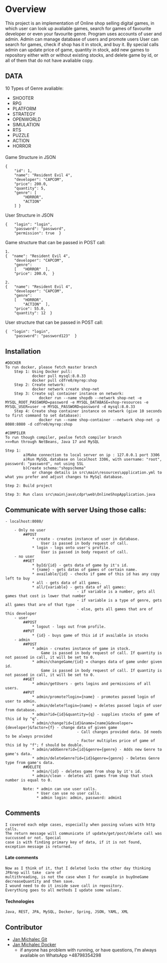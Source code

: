 # Overview
This project is an implementation of Online shop selling digital games, in which user can look up avaliable games, search for games of favourite developer or even your favourite genre.
Program uses accounts of user and admin. Admin can manage database of users and promote users 
User can search for games, check if shop has it in stock, and buy it.
By special calls admin can update price of game, quantity in stock, add new games to repository either with or without existing stocks, and delete game by id, or all of them that do not have avaliable copy.
## DATA
10 Types of Genre avaliable:
* SHOOTER
* RPG
* PLATFORM
* STRATEGY
* OPENWORLD
* SIMULATION
* RTS
* PUZZLE
* ACTION
* HORROR
####
Game Structure in JSON
```
{
    "id": 1,
    "name": "Resident Evil 4",
    "developer": "CAPCOM",
    "price": 200.0,
    "quantity": 5,
    "genre": [
        "HORROR",
        "ACTION"
    ] }
```

User Structure in JSON
```
{   "login": "login",
    "password": "password",
    "permission": true  }
```

Game structure that can be passed in POST call:
```
1. 
{  "name": "Resident Evil 4",
    "developer": "CAPCOM",
    "genre": 
    [   "HORROR"  ],
    "price": 200.0,  }

2.  
{   "name": "Resident Evil 4",
    "developer": "CAPCOM",
    "genre": 
    [   "HORROR",
        "ACTION"  ],
    "price": 55.0,
    "quantity": 12  }
```
User structure that can be passed in POST call:
```
{  "login": "login",
    "password": "password123"  }
```
## Installation
    #DOCKER
    To run docker, please fetch master branch
        Step 1: Using Docker pull:
                docker pull mysql:8.0.33
                docker pull cdfre0/myrep:shop
        Step 2: Create network:
                docker network create shop-net
        Step 3: Create sql container instance on network:
                   docker run --name shopdb --network shop-net -e MYSQL_ROOT_PASSWORD=password -e MYSQL_DATABASE=shop-resources -e MYSQL_USER=user -e MYSQL_PASSWORD=password -d mysql:8.0.33
        Step 4: Create shop container instance on network (give 10 seconds to first command to set database):
                   docker run --name shop-container --network shop-net -p 8080:8080 -d cdfre0/myrep:shop

    #COMPILER
    To run though compiler, pealse fetch compiler branch
    >>>Run through NetBeans, Java 17 and MySQL

    Step 1: 
            a)Make connection to local server on ip : 127.0.0.1 port 3306
            a)Run MySQL database on localhost 3306, with username: "root", password: "password", not using SSL
            b)Create schema:"shopschema"
                or change details in src\main\resources\application.yml to what you prefer and adjust changes to MySql database.

    Step 2: Build project

    Step 3: Run class src\main\java\cdpr\web\OnlineShopApplication.java

## Communicate with server Using those calls:
    - localhost:8080/

        - Only no user
            ##POST
                * create - creates instance of user in database.
                    User is passed in body request of call.
                * login - logs onto user's profile.
                    User is passed in body request of call.
        - no user
            ##GET
                * byId/{id} - gets data of game by it's id.
                * {name} - gets datas of games of certain name.
                * available/{id} - checks if game of this id has any copy left to buy
                * all - gets data of all games.
                * all/{variable} - gets data of all games:
                                    - if variable is a number, gets all games that cost is lower that number
                                    - if variable is a type of genre, gets all games that are of that type
                                    - else, gets all games that are of this developer
        - user
            ##POST
                * logout - logs out from profile.
            ##PUT
                * {id} - buys game of this id if available in stocks
        - admin
            ##POST
                * admin - creates instance of game in stock.
                    Game is passed in body request of call. If quantity is not passed in call, it will be set to 0. 
                * admin/changeGame/{id} = changes data of game under given id.
                    Game is passed in body request of call. If quantity is not passed in call, it will be set to 0. 
            ##GET
                * admin/getUsers - gets logins and permissions of all users.
            ##PUT
                * admin/promote?login={name} - promotes passed login of user to admin.
                * admin/delete?login={name} = deletes passed login of user from database.
                * admin?id={id}&quantity={q} - supplies stocks of game of this id by "q".
                * admin/change?id={id}&name=[name}&developer={developer}&factor={f} - change data of given game
                                    - Call changes provided data. Id needs to be always provided
                                    - Factor multiples price of game of this id by "f"; f should be double.
                * admin/addGenre?id={id}&genre={genre} - Adds new Genre to game's data.
                * admin/deleteGenre?id={id}&genre={genre} - Deletes Genre type from game's data.
            ##DELETE
                * admin/{id} - deletes game from shop by it's id.
                * admin/clean - deletes all games from shop that stock number is equal to 0.

            Note: * admin can use user calls. 
                  * User can use no user calls.
                  * admin login: admin, password: admin1

## Comments
    I covered each edge cases, especially when passing values with http calls. 
    The return message will communicate if update/get/post/delete call was succussed or not. Special 
    case is with finding primary key of data, if it is not found, exception message is returned.

#### Late comments

    Now as I think of it, that I deleted locks the other day thinking JPArep will take  care of 
    multithreading, is not the case when I for example in buyOneGame decreaseQuantity and then save. 
    I wound need to do it inside save call in repository.        
    Everything goes to all methods I update some values. 


#### Technologies
    Java, REST, JPA, MySQL, Docker, Spring, JSON, YAML, XML
## Contributor
* [Jan Michalec Git](https://github.com/cdfre0)
* [Jan Michalec Docker](https://hub.docker.com/u/cdfre0)
    - if anyone has problem with running, or have questions, I'm always available on WhatsApp +48798354298

